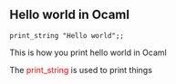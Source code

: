## Hello world in Ocaml

```
print_string "Hello world";;

```

This is how you print hello world in Ocaml

The <span style="color: red;">print_string</span> is used to print things

